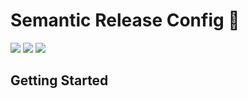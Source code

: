 # Semantic Release Config 🤖

![](https://github.com/pontte/semantic-release-config/workflows/promote-prod-semantic-release-config/badge.svg)
[![](https://img.shields.io/badge/%20%20%F0%9F%93%A6%F0%9F%9A%80-semantic--release-e10079.svg)](https://github.com/semantic-release/semantic-release)
[![](https://img.shields.io/badge/commitizen-friendly-brightgreen.svg)](http://commitizen.github.io/cz-cli/)

## Getting Started
